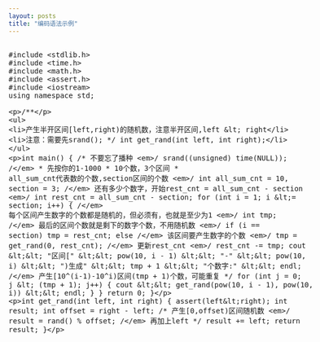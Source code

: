```yaml
---
layout: posts
title: "编码语法示例"
---
```


<xmp class="prettyprint linenums">
#include <stdlib.h>
#include <time.h>
#include <math.h>
#include <assert.h>
#include <iostream>
using namespace std;

/**
 * 产生半开区间[left,right)的随机数，注意半开区间,left < right
 * 注意：需要先srand();
 */
int get_rand(int left, int right);

int main() {
    /* 不要忘了播种 */
	srand((unsigned) time(NULL));
	/*
	 * 先按你的1-1000
	 * 10个数，3个区间
	 * all_sum_cnt代表数的个数,section区间的个数
	 */
	int all_sum_cnt = 10, section = 3;
	/* 还有多少个数字，开始rest_cnt = all_sum_cnt - section */
	int rest_cnt = all_sum_cnt - section;
	for (int i = 1; i <= section; i++) {
		/* 每个区间产生数字的个数都是随机的，但必须有，也就是至少为1 */
		int tmp;
		/* 最后的区间个数就是剩下的数字个数，不用随机数 */
		if (i == section)
			tmp = rest_cnt;
		else
			/* 该区间要产生数字的个数 */
			tmp = get_rand(0, rest_cnt);
		/* 更新rest_cnt */
		rest_cnt -= tmp;
		cout << "区间[" << pow(10, i - 1) << "-" << pow(10, i) << ")生成" << tmp + 1
				<< "个数字:" << endl;
		/* 产生[10^(i-1)-10^i)区间(tmp + 1)个数，可能重复 */
		for (int j = 0; j < (tmp + 1); j++) {
			cout << get_rand(pow(10, i - 1), pow(10, i)) << endl;
		}
	}
	return 0;
}

int get_rand(int left, int right) {
	assert(left<right);
	int result;
	int offset = right - left;
	/* 产生[0,offset)区间随机数 */
	result = rand() % offset;
	/* 再加上left */
	result += left;
	return result;
}

</xmp>